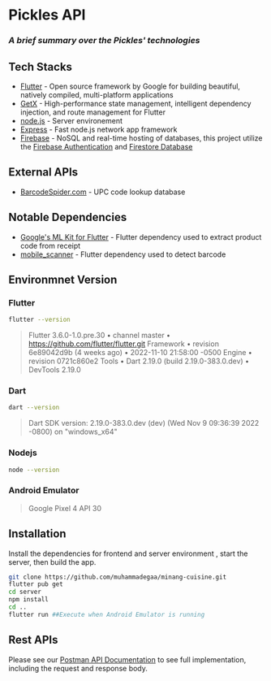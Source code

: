 # Pickles API

### _A brief summary over the Pickles' technologies_

## Tech Stacks

- [Flutter](https://flutter.dev/) - Open source framework by Google for building beautiful, natively compiled, multi-platform applications
- [GetX](https://pub.dev/packages/get) - High-performance state management, intelligent dependency injection, and route management for Flutter
- [node.js](http://nodejs.org/) - Server environement
- [Express](http://expressjs.com/) - Fast node.js network app framework
- [Firebase](https://firebase.google.com/) - NoSQL and real-time hosting of databases, this project utilize the [Firebase Authentication](https://firebase.google.com/docs/auth) and [Firestore Database](https://firebase.google.com/docs/firestore)

## External APIs

- [BarcodeSpider.com](https://www.barcodespider.com/) - UPC code lookup database

## Notable Dependencies

- [Google's ML Kit for Flutter](https://pub.dev/packages/google_ml_kit) - Flutter dependency used to extract product code from receipt
- [mobile_scanner](https://pub.dev/packages/mobile_scanner) - Flutter dependency used to detect barcode

## Environmnet Version

### Flutter

```sh
flutter --version
```

> Flutter 3.6.0-1.0.pre.30 • channel master • https://github.com/flutter/flutter.git
> Framework • revision 6e89042d9b (4 weeks ago) • 2022-11-10 21:58:00 -0500
> Engine • revision 0721c860e2
> Tools • Dart 2.19.0 (build 2.19.0-383.0.dev) • DevTools 2.19.0

### Dart

```sh
dart --version
```

> Dart SDK version: 2.19.0-383.0.dev (dev) (Wed Nov 9 09:36:39 2022 -0800) on "windows_x64"

### Nodejs

```sh
node --version
```

### Android Emulator

> Google Pixel 4 API 30

## Installation

Install the dependencies for frontend and server environment , start the server, then build the app.

```sh
git clone https://github.com/muhammadegaa/minang-cuisine.git
flutter pub get
cd server
npm install
cd ..
flutter run ##Execute when Android Emulator is running
```

## Rest APIs

Please see our [Postman API Documentation](https://www.postman.com/grey-firefly-314014/workspace/minang-cuisine/api/0054eb98-c6c1-4520-a1db-15a7b0cc2943) to see full implementation, including the request and response body.
